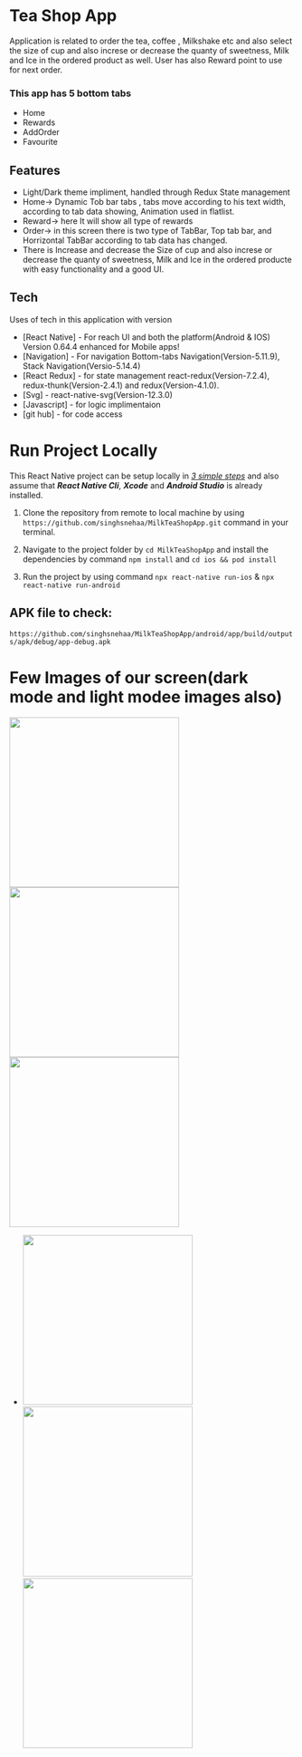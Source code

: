 # Tea Shop App

Application is related to order the tea, coffee , Milkshake etc and also select the size of cup and also increse or decrease the quanty of sweetness, Milk and Ice in the ordered product as well. User has also Reward point to use for next order.

### This app has 5 bottom tabs

- Home
- Rewards
- AddOrder
- Favourite

## Features

- Light/Dark theme impliment, handled through Redux State management
- Home-> Dynamic Tob bar tabs , tabs move according to his text width, according to tab data showing, Animation used in flatlist.
- Reward-> here It will show all type of rewards
- Order-> in this screen there is two type of TabBar, Top tab bar, and Horrizontal TabBar according to tab data has changed.
- There is Increase and decrease the Size of cup and also increse or decrease the quanty of sweetness, Milk and Ice in the ordered producte with easy functionality and a good UI.

## Tech

Uses of tech in this application with version

- [React Native] - For reach UI and both the platform(Android & IOS) Version 0.64.4 enhanced for Mobile apps!
- [Navigation] - For navigation Bottom-tabs Navigation(Version-5.11.9), Stack Navigation(Versio-5.14.4)
- [React Redux] - for state management react-redux(Version-7.2.4), redux-thunk(Version-2.4.1) and redux(Version-4.1.0).
- [Svg] - react-native-svg(Version-12.3.0)
- [Javascript] - for logic implimentaion
- [git hub] - for code access

# Run Project Locally

This React Native project can be setup locally in <ins>_3 simple steps_</ins> and also assume that **_React Native Cli_**, **_Xcode_** and **_Android Studio_** is already installed.

1. Clone the repository from remote to local machine by using `https://github.com/singhsnehaa/MilkTeaShopApp.git` command in your terminal.

2. Navigate to the project folder by `cd MilkTeaShopApp` and install the dependencies by command `npm install` and `cd ios && pod install`

3. Run the project by using command `npx react-native run-ios` & `npx react-native run-android`

## APK file to check:

`https://github.com/singhsnehaa/MilkTeaShopApp/android/app/build/outputs/apk/debug/app-debug.apk`

# Few Images of our screen(dark mode and light modee images also)

<img src="sampleImages/Home-dark-mode.png" width="300" /> <img src="sampleImages/Home-light-mode.png" width="300" /> <img src="sampleImages/Rewads.png" width="300" />

- <img src="sampleImages/locationList.png" width="300" /> <img src="sampleImages/OrderList.png" width="300" /> <img src="sampleImages/orderDetails.png" width="300" />
